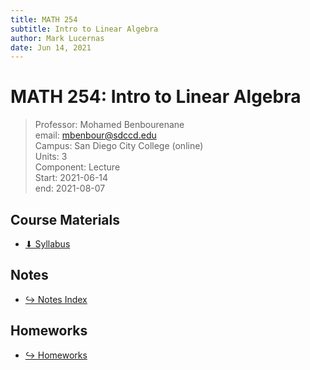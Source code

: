 ```yaml
---
title: MATH 254
subtitle: Intro to Linear Algebra
author: Mark Lucernas
date: Jun 14, 2021
---
```



# MATH 254: Intro to Linear Algebra
> Professor: Mohamed Benbourenane<br>
> email: mbenbour@sdccd.edu<br>
> Campus: San Diego City College (online)<br>
> Units: 3<br>
> Component: Lecture<br>
> Start: 2021-06-14<br>
> end: 2021-08-07<br>

## Course Materials

- [⬇ Syllabus](file:../../../files/summer-2021/MATH-254/syllabus_math254.pdf)

## Notes

- [↪ Notes Index](notes/index)

## Homeworks

- [↪ Homeworks](hw/index)

